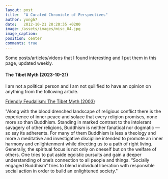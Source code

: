 ```yaml
---
layout: post
title:  "A Curated Chronicle of Perspectives"
author: yongh7
date:   2012-10-21 20:20:35 +0200
image: /assets/images/misc_04.jpg
image_caption: 
position: center
comments: true
---
```


Some posts/articles/videos that I found interesting and I put them in this page, updated weekly.


#### The Tibet Myth (2023-10-21)

I am not a political person and I am not quilified to have an opinion on anything from the following article.

[Friendly Feudalism: The Tibet Myth (2003)](https://redsails.org/friendly-feudalism/)

"Along with the blood drenched landscape of religious conflict there is the experience of inner peace and solace that every religion promises, none more so than Buddhism. Standing in marked contrast to the intolerant savagery of other religions, Buddhism is neither fanatical nor dogmatic — so say its adherents. For many of them Buddhism is less a theology and more a meditative and investigative discipline intended to promote an inner harmony and enlightenment while directing us to a path of right living. Generally, the spiritual focus is not only on oneself but on the welfare of others. One tries to put aside egoistic pursuits and gain a deeper understanding of one’s connection to all people and things. “Socially engaged Buddhism” tries to blend individual liberation with responsible social action in order to build an enlightened society."



